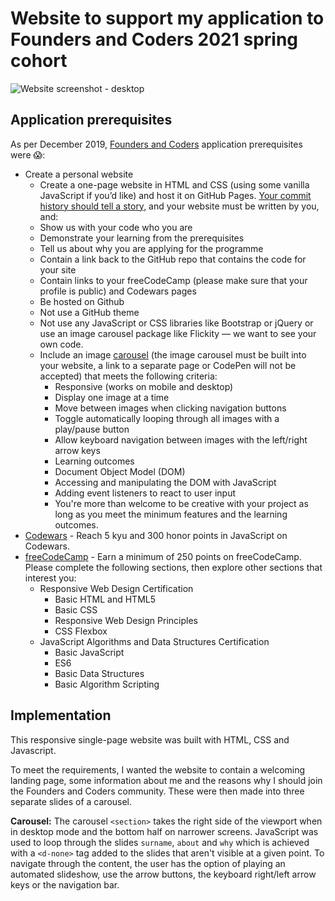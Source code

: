 # Website to support my application to Founders and Coders 2021 spring cohort

![Website screenshot - desktop](./images/website-screenshot.png)

## Application prerequisites

As per December 2019, [Founders and Coders](https://www.foundersandcoders.com) application prerequisites were :scream::

- Create a personal website
  - Create a one-page website in HTML and CSS (using some vanilla JavaScript if you’d like) and host it on GitHub Pages. [Your commit history should tell a story](https://www.mokacoding.com/blog/your-git-log-should-tell-a-story/), and your website must be written by you, and:
  - Show us with your code who you are
  - Demonstrate your learning from the prerequisites
  - Tell us about why you are applying for the programme
  - Contain a link back to the GitHub repo that contains the code for your site
  - Contain links to your freeCodeCamp (please make sure that your profile is public) and Codewars pages
  - Be hosted on Github
  - Not use a GitHub theme
  - Not use any JavaScript or CSS libraries like Bootstrap or jQuery or use an image carousel package like Flickity ⁠— we want to see your own code.
  - Include an image [carousel](https://github.com/foundersandcoders/master-reference/blob/master/coursebook/prerequisites/image-carousel.md) (the image carousel must be built into your website, a link to a separate page or CodePen will not be accepted) that meets the following criteria:
    - Responsive (works on mobile and desktop)
    - Display one image at a time
    - Move between images when clicking navigation buttons
    - Toggle automatically looping through all images with a play/pause button
    - Allow keyboard navigation between images with the left/right arrow keys
    - Learning outcomes
    - Document Object Model (DOM)
    - Accessing and manipulating the DOM with JavaScript
    - Adding event listeners to react to user input
    - You're more than welcome to be creative with your project as long as you meet the minimum features and the learning outcomes.
- [Codewars](https://www.codewars.com) - Reach 5 kyu and 300 honor points in JavaScript on Codewars.
- [freeCodeCamp](https://www.freecodecamp.org) - Earn a minimum of 250 points on freeCodeCamp. Please complete the following sections, then explore other sections that interest you:
  - Responsive Web Design Certification
    - Basic HTML and HTML5
    - Basic CSS
    - Responsive Web Design Principles
    - CSS Flexbox
  - JavaScript Algorithms and Data Structures Certification
    - Basic JavaScript
    - ES6
    - Basic Data Structures
    - Basic Algorithm Scripting

## Implementation

This responsive single-page website was built with HTML, CSS and Javascript.

To meet the requirements, I wanted the website to contain a welcoming landing page, some information about me and the reasons why I should join the Founders and Coders community. These were then made into three separate slides of a carousel.

**Carousel:**
The carousel `<section>` takes the right side of the viewport when in desktop mode and the bottom half on narrower screens. JavaScript was used to loop through the slides `surname`, `about` and `why` which is achieved with a `<d-none>` tag added to the slides that aren't visible at a given point. To navigate through the content, the user has the option of playing an automated slideshow, use the arrow buttons, the keyboard right/left arrow keys or the navigation bar.
